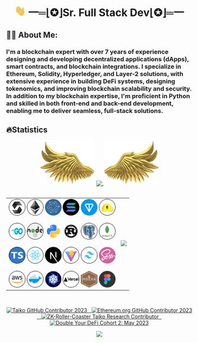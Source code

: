 <h1 align="center"><img height="30" width="30" src="./assets/image/Hi.gif"/> 一═⌊✪⌋Sr. Full Stack Dev⌊✪⌋═一
</h1>
<!-- <img src="https://readme-typing-svg.herokuapp.com?color=%23C8BE25&size=30&vCenter=true&width=1000&lines=👋+Full+Stack+Developer+Senior+Blockchain+Engineer;"> -->

## 👨‍💻 About Me:

### I'm a blockchain expert with over 7 years of experience designing and developing decentralized applications (dApps), smart contracts, and blockchain integrations. I specialize in Ethereum, Solidity, Hyperledger, and Layer-2 solutions, with extensive experience in building DeFi systems, designing tokenomics, and improving blockchain scalability and security.<br> In addition to my blockchain expertise, I'm proficient in Python and skilled in both front-end and back-end development, enabling me to deliver seamless, full-stack solutions.

## 🔥Statistics

<div align="center">
	<img align="start" height="120" width="150" right="50" src="./assets/image/left.png">
	<a href="https://github.com/intellltech">
	<img align="center" height="160em" src="https://github-readme-stats-eight-theta.vercel.app/api?username=intellltech&show_icons=true&theme=radical&include_all_commits=true&count_private=true"/>
	</a>
	<img align="start" height="120" width="150" src="./assets/image/right.png"/>
</div>

<br>

<div align="center">
    <table>
		<td>
		<div>
			<code><img width="45" src="./assets/figure/solidity.svg" alt="Solidity" title="Solidity"/></code>
			<code><img width="45" src="./assets/figure/ethereum.svg" alt="Ethereum" title="Ethereum"/></code>
			<code><img width="45" src="./assets/figure/hyperledger fabric.png" alt="Hyperledger Fabric" title="Hyperledger Fabric"/></code>
			<code><img width="45" src="./assets/figure/solana.png" alt="Solana" title="Solana"/></code>
			<code><img width="45" src="./assets/figure/ton_logo.svg" alt="Ton" title="Ton (FunC/Tact)"/></code>
			<code><img width="45" src="./assets/figure/hardhat.svg" alt="Hardhat" title="Hardhat"/></code>
			<br></br>
			<code><img width="45" src="./assets/figure/golang.svg" alt="Go" title="Go/Golang"/></code>
			<code><img width="45" src="./assets/figure/nodejs.svg" alt="Node.js" title="Node.js"/></code>
			<code><img width="45" src="./assets/figure/python.png" alt="Python" title="Python"/></code>
			<code><img width="45" src="./assets/figure/rust.png" alt="Rust" title="Rust"/></code>
			<code><img width="45" src="./assets/figure/postgresql.svg" alt="PostgreSQL" title="PostgreSQL"/></code>
			<code><img width="45" src="./assets/figure/mongodb.svg" alt="MongoDB" title="MongoDB"/></code>
			<br></br>
			<code><img width="45" src="./assets/figure/typescript.svg" alt="TypeScript" title="TypeScript"/></code>
			<code><img width="45" src="./assets/figure/reactjs.svg" alt="React.js" title="React.js"/></code>
			<code><img width="45" src="./assets/figure/nextjs.png" alt="Next.js" title="Next.js"/></code>
			<code><img width="45" src="./assets/figure/vitejs.svg" alt="Vitejs" title="Vitejs"/></code>
			<code><img width="45" src="./assets/figure/tailwindcss.svg" alt="Tailwind CSS" title="Tailwind CSS"/></code>
			<code><img width="45" src="./assets/figure/scss.png" alt="SCSS" title="SCSS"/></code>
			<br></br>
			<code><img width="45" src="./assets/figure/aws.svg" alt="AWS" title="AWS"/></code>
			<code><img width="45" src="./assets/figure/docker.svg" alt="Docker" title="Docker"/></code>
			<code><img width="45" src="./assets/figure/kubernates.png" alt="Kubernates" title="Kubernates"/></code>
			<code><img width="45" src="./assets/figure/vercel.svg" alt="Vercel" title="Vercel"/></code>
			<code><img width="45" src="./assets/figure/mochajs.svg" alt="Mocha" title="Mocha"/></code>
			<code><img width="45" src="./assets/figure/figma.png" alt="Figma" title="Figma"/></code>
		</div>
		</td>
		<td><img src="https://my-stats-43gk.vercel.app/api/top-langs/?username=intellltech&hide=html,scss,css&langs_count=8&layout=compact&theme=github_dark&card_width=150" /></code></td>
    </table>
</div>

<br>

<div align="center">
	<p>
		<a target="_blank"href="https://www.gitpoap.io/gp/893"><img height=175 alt="Taiko GitHub Contributor 2023" src="https://www.gitpoap.io/_next/image?url=https%3A%2F%2Fassets.poap.xyz%2Fgitpoap3a-2023-taiko-contributor-2022-logo-1671723111328.png&w=750&q=75" />&nbsp&nbsp
		<a target="_blank"href="https://www.gitpoap.io/gp/879"><img height=175 alt="Ethereum.org GitHub Contributor 2023" src="https://www.gitpoap.io/_next/image?url=https%3A%2F%2Fassets.poap.xyz%2Fgitpoap3a-2023-ethereumorg-contributor-2022-logo-1671568487547.png&w=750&q=75" />&nbsp&nbsp
		<a target="_blank"href="https://poap.gallery/event/128736"><img height=175 alt="ZK-Roller-Coaster Taiko Research Contributor" src="https://assets.poap.xyz/taiko-research-contributors-2023-logo-1685987761596.png" />&nbsp&nbsp
		<a target="_blank" href="https://collectors.poap.xyz/en-US/token/6673781"><img height=175 alt="Double Your DeFi Cohort 2: May 2023" src="https://assets.poap.xyz/0c6eaacb-d527-479b-8a0e-d9e60726851d.png" />
	</p>
	<p align="center">
	<img src="https://capsule-render.vercel.app/api?type=waving&color=gradient&height=100&section=footer"/>
	</p>
</div>
